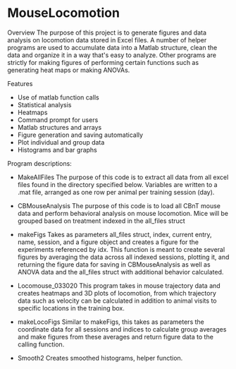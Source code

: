 # MouseLocomotion

Overview
The purpose of this project is to generate figures and data analysis on locomotion data stored in Excel files. A number of helper programs are used to accumulate data into a Matlab structure, clean the data and organize it in a way that's easy to analyze. Other programs are strictly for making figures of performing certain functions such as generating heat maps or making ANOVAs. 

Features
- Use of matlab function calls
- Statistical analysis
- Heatmaps
- Command prompt for users
- Matlab structures and arrays
- Figure generation and saving automatically
- Plot individual and group data
- Histograms and bar graphs

Program descriptions: 
- MakeAllFiles
The purpose of this code is to extract all data from all excel files found in the directory specified below. Variables are written to a .mat file, arranged as one row per animal per training session (day). 

- CBMouseAnalysis
The purpose of this code is to load all CBnT mouse data and perform behavioral analysis on mouse locomotion. Mice will be grouped based on treatment indexed in the all_files struct

- makeFigs
Takes as parameters all_files struct, index, current entry, name, session, and a figure object and creates a figure for the experiments referenced by idx. This function is meant to create several figures by averaging the data across all indexed sessions, plotting it, and returning the figure data for saving in CBMouseAnalysis as well as ANOVA data and the all_files struct with additional behavior calculated. 

- Locomouse_033020
This program takes in mouse trajectory data and creates heatmaps and 3D plots of locomotion, from which trajectory data such as velocity can be calculated in addition to animal visits to specific locations in the training box. 

- makeLocoFigs
Similar to makeFigs, this takes as parameters the coordinate data for all sessions and indices to calculate group averages and make figures from these averages and return figure data to the calling function. 

- Smooth2
Creates smoothed histograms, helper function. 
